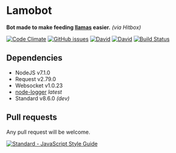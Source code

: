# Lamobot
__Bot made to make feeding [llamas](https://lamy.cos.ovh) easier.__ *(via Hitbox)*

[![Code Climate](https://img.shields.io/codeclimate/github/Py64/node-lamobot.svg)]()
[![GitHub issues](https://img.shields.io/github/issues/Py64/node-lamobot.svg)](https://github.com/Py64/node-lamobot/issues)
[![David](https://img.shields.io/david/Py64/node-lamobot.svg)](https://david-dm.org/Py64/node-lamobot)
[![David](https://img.shields.io/david/dev/Py64/node-lamobot.svg)](https://david-dm.org/Py64/node-lamobot)
[![Build Status](https://travis-ci.org/Py64/node-lamobot.svg?branch=master)](https://travis-ci.org/Py64/node-lamobot)

## Dependencies
* NodeJS v7.1.0
* Request v2.79.0
* Websocket v1.0.23
* [node-logger](https://github.com/Py64/node-logger.git) *latest*
* Standard v8.6.0 *(dev)*

## Pull requests
Any pull request will be welcome.

[![Standard - JavaScript Style Guide](https://cdn.rawgit.com/feross/standard/master/badge.svg)](https://github.com/feross/standard)